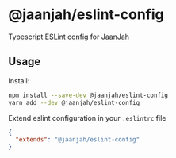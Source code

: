 # @jaanjah/eslint-config

Typescript [ESLint](https://eslint.org/) config for [JaanJah](https://github.com/JaanJah/)

## Usage

Install:
```sh
npm install --save-dev @jaanjah/eslint-config
yarn add --dev @jaanjah/eslint-config
```

Extend eslint configuration in your `.eslintrc` file
```json
{
  "extends": "@jaanjah/eslint-config"
}
```